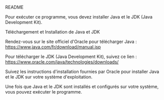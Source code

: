 README

Pour exécuter ce programme, vous devez installer Java et le JDK (Java Development Kit).

Téléchargement et Installation de Java et JDK

Rendez-vous sur le site officiel d'Oracle pour télécharger Java :
https://www.java.com/fr/download/manual.jsp

Pour télécharger le JDK (Java Development Kit), suivez ce lien :
https://www.oracle.com/java/technologies/downloads/

Suivez les instructions d'installation fournies par Oracle pour installer Java et le JDK sur votre système d'exploitation.

Une fois que Java et le JDK sont installés et configurés sur votre système, vous pouvez exécuter le programme.
